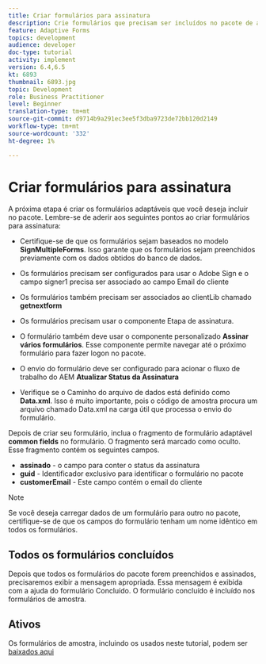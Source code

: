 ```yaml
---
title: Criar formulários para assinatura
description: Crie formulários que precisam ser incluídos no pacote de assinatura.
feature: Adaptive Forms
topics: development
audience: developer
doc-type: tutorial
activity: implement
version: 6.4,6.5
kt: 6893
thumbnail: 6893.jpg
topic: Development
role: Business Practitioner
level: Beginner
translation-type: tm+mt
source-git-commit: d9714b9a291ec3ee5f3dba9723de72bb120d2149
workflow-type: tm+mt
source-wordcount: '332'
ht-degree: 1%

---
```



# Criar formulários para assinatura

A próxima etapa é criar os formulários adaptáveis que você deseja incluir no pacote. Lembre-se de aderir aos seguintes pontos ao criar formulários para assinatura:

* Certifique-se de que os formulários sejam baseados no modelo **SignMultipleForms**. Isso garante que os formulários sejam preenchidos previamente com os dados obtidos do banco de dados.

* Os formulários precisam ser configurados para usar o Adobe Sign e o campo signer1 precisa ser associado ao campo Email do cliente
* Os formulários também precisam ser associados ao clientLib chamado **getnextform**
* Os formulários precisam usar o componente Etapa de assinatura.
* O formulário também deve usar o componente personalizado **Assinar vários formulários**. Esse componente permite navegar até o próximo formulário para fazer logon no pacote.
* O envio do formulário deve ser configurado para acionar o fluxo de trabalho do AEM **Atualizar Status da Assinatura**
* Verifique se o Caminho do arquivo de dados está definido como **Data.xml**. Isso é muito importante, pois o código de amostra procura um arquivo chamado Data.xml na carga útil que processa o envio do formulário.

Depois de criar seu formulário, inclua o fragmento de formulário adaptável **common fields** no formulário. O fragmento será marcado como oculto. Esse fragmento contém os seguintes campos.

* **assinado**  - o campo para conter o status da assinatura
* **guid**  - Identificador exclusivo para identificar o formulário no pacote
* **customerEmail**  - Este campo contém o email do cliente



>[!NOTE]
>Se você deseja carregar dados de um formulário para outro no pacote, certifique-se de que os campos do formulário tenham um nome idêntico em todos os formulários.

## Todos os formulários concluídos

Depois que todos os formulários do pacote forem preenchidos e assinados, precisaremos exibir a mensagem apropriada. Essa mensagem é exibida com a ajuda do formulário Concluído. O formulário concluído é incluído nos formulários de amostra.

## Ativos

Os formulários de amostra, incluindo os usados neste tutorial, podem ser [baixados aqui](assets/forms-for-signing.zip)
